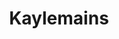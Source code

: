 ---
title: Kaylemains
crosslinks:
- summonerschool
- leagueoflegends
- supportlol
- ChampionMains
---